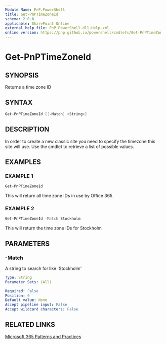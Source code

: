 ```yaml
---
Module Name: PnP.PowerShell
title: Get-PnPTimeZoneId
schema: 2.0.0
applicable: SharePoint Online
external help file: PnP.PowerShell.dll-Help.xml
online version: https://pnp.github.io/powershell/cmdlets/Get-PnPTimeZoneId.html
---
```

 
# Get-PnPTimeZoneId

## SYNOPSIS
Returns a time zone ID

## SYNTAX

```powershell
Get-PnPTimeZoneId [[-Match] <String>] 
```

## DESCRIPTION
In order to create a new classic site you need to specify the timezone this site will use. Use the cmdlet to retrieve a list of possible values.

## EXAMPLES

### EXAMPLE 1
```powershell
Get-PnPTimeZoneId
```

This will return all time zone IDs in use by Office 365.

### EXAMPLE 2
```powershell
Get-PnPTimeZoneId -Match Stockholm
```

This will return the time zone IDs for Stockholm

## PARAMETERS

### -Match
A string to search for like 'Stockholm'

```yaml
Type: String
Parameter Sets: (All)

Required: False
Position: 0
Default value: None
Accept pipeline input: False
Accept wildcard characters: False
```

## RELATED LINKS

[Microsoft 365 Patterns and Practices](https://aka.ms/m365pnp)

